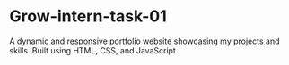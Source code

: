 # Grow-intern-task-01
A dynamic and responsive portfolio website showcasing my projects and skills. Built using HTML, CSS, and JavaScript.
